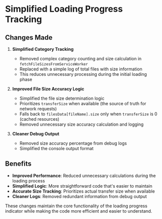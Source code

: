 # Simplified Loading Progress Tracking

## Changes Made

1. **Simplified Category Tracking**
   - Removed complex category counting and size calculation in `fetchFileSizesFromServiceWorker`
   - Replaced with a simple log of total files with size information
   - This reduces unnecessary processing during the initial loading phase

2. **Improved File Size Accuracy Logic**
   - Simplified the file size determination logic
   - Prioritizes `transferSize` when available (the source of truth for network requests)
   - Falls back to `filesData[fileName].size` only when `transferSize` is 0 (cached resources)
   - Removed unnecessary size accuracy calculation and logging

3. **Cleaner Debug Output**
   - Removed size accuracy percentage from debug logs
   - Simplified the console output format

## Benefits

- **Improved Performance**: Reduced unnecessary calculations during the loading process
- **Simplified Logic**: More straightforward code that's easier to maintain
- **Accurate Size Tracking**: Prioritizes actual transfer size when available
- **Cleaner Logs**: Removed redundant information from debug output

These changes maintain the core functionality of the loading progress indicator while making the code more efficient and easier to understand.